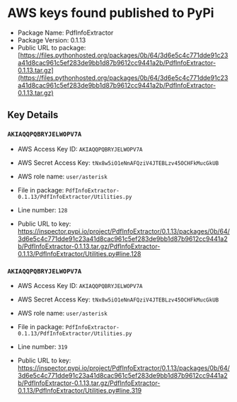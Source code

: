 # AWS keys found published to PyPi

* Package Name: PdfInfoExtractor
* Package Version: 0.1.13
* Public URL to package: [https://files.pythonhosted.org/packages/0b/64/3d6e5c4c771dde91c23a41d8cac961c5ef283de9bb1d87b9612cc9441a2b/PdfInfoExtractor-0.1.13.tar.gz](https://files.pythonhosted.org/packages/0b/64/3d6e5c4c771dde91c23a41d8cac961c5ef283de9bb1d87b9612cc9441a2b/PdfInfoExtractor-0.1.13.tar.gz)

## Key Details

### `AKIAQQPQBRYJELWOPV7A`

* AWS Access Key ID: `AKIAQQPQBRYJELWOPV7A`
* AWS Secret Access Key: `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` 
* AWS role name: `user/asterisk`
* File in package: `PdfInfoExtractor-0.1.13/PdfInfoExtractor/Utilities.py`
* Line number: `128`

* Public URL to key: https://inspector.pypi.io/project/PdfInfoExtractor/0.1.13/packages/0b/64/3d6e5c4c771dde91c23a41d8cac961c5ef283de9bb1d87b9612cc9441a2b/PdfInfoExtractor-0.1.13.tar.gz/PdfInfoExtractor-0.1.13/PdfInfoExtractor/Utilities.py#line.128



### `AKIAQQPQBRYJELWOPV7A`

* AWS Access Key ID: `AKIAQQPQBRYJELWOPV7A`
* AWS Secret Access Key: `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` 
* AWS role name: `user/asterisk`
* File in package: `PdfInfoExtractor-0.1.13/PdfInfoExtractor/Utilities.py`
* Line number: `319`

* Public URL to key: https://inspector.pypi.io/project/PdfInfoExtractor/0.1.13/packages/0b/64/3d6e5c4c771dde91c23a41d8cac961c5ef283de9bb1d87b9612cc9441a2b/PdfInfoExtractor-0.1.13.tar.gz/PdfInfoExtractor-0.1.13/PdfInfoExtractor/Utilities.py#line.319


